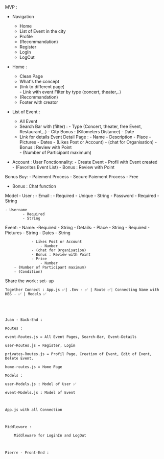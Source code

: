 MVP :
- Navigation
    - Home
    - List of Event in the city
    - Profile
    - (Recommandation)
    - Register
    - LogIn
    - LogOut

- Home :
    - Clean Page 
    - What's the concept
    - (link to different page)   
            - Link with event Filter by type (concert, theater,..)
    - (Recommandation)
    - Footer with creator 


- List of Event :
    - All Event 
    - Search Bar with (filter) :
            - Type (Concert, theater, free Event, Restaurant,..)
            - City Bonus : (Kilometers Distance)
            - Date
    - Link for details Event 
            Detail Page :
                - Name
                - Description
                - Place
                - Pictures
                - Dates
                - (Likes Post or Account)
                - (chat for Organisation)
                - Bonus : Review with Point        
                - (Number of Participant maximum)



- Account :
        User Fonctionnality:
            - Create Event
            - Profil with Event created
            - (Favorites Event List)
            - Bonus : Review with Point



Bonus Buy: 
    - Paiement Process
    - Secure Paiement Process
    - Free

- Bonus : Chat function



Model -
User :
    - Email :
        - Required
        - Unique
        - String
    - Password
            - Required
            - String

    - Username
            - Required
            - String
            
 
Event:
        - Name:
            -Required
            - String
        - Details:
                - Place
                    - String
                    - Required
                - Pictures
                    - String
                - Dates
                    - String

                - Likes Post or Account
                    - Number
                - (chat for Organisation)
                - Bonus : Review with Point
                - Price
                    - Number
        - (Number of Participant maximum)
        - (Condition)




Share the work :
    set- up 
    



    Together Connect : App.js ✅| .Env - ✅ | Route ✅| Connecting Name with HBS - ✅ | Models ✅





    Juan - Back-End :

    Routes :

    event-Routes.js = All Event Pages, Search-Bar, Event-Details

    user-Routes.js = Register, Login

    privates-Routes.js = Profil Page, Creation of Event, Edit of Event, Delete Event. 

    home-routes.js = Home Page 

    Models :
    
    user-Models.js : Model of User ✅

    event-Models.js : Model of Event



    App.js with all Connection



    Middleware :

        Middleware for LoginIn and LogOut

    

    Pierre - Front-End :

    


